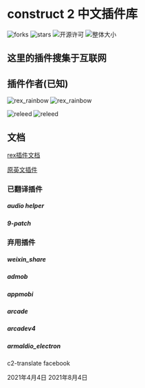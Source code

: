 # construct 2 中文插件库
![forks](https://img.shields.io/github/forks/Releed/Construct-2?style=for-the-badge)
![stars](https://img.shields.io/github/stars/Releed/Construct-2?style=for-the-badge)
![开源许可](https://img.shields.io/github/license/Releed/Construct-2?style=for-the-badge)
![整体大小](https://img.shields.io/github/languages/code-size/Releed/Construct-2?color=%23feba07&style=for-the-badge)
## 这里的插件搜集于互联网

## 插件作者(已知)

![rex_rainbow](https://github.com/rexrainbow)
![rex_rainbow](https://img.shields.io/github/followers/rexrainbow?style=social)

![releed](https://github.com/releed)
![releed](https://img.shields.io/github/followers/releed?style=social)

## 文档

[rex插件文档](http://c2rexplugins.weebly.com/)  

[原英文插件](https://github.com/rexrainbow/C2Plugins/archive/master.zip)



### 已翻译插件
##### audio helper
##### 9-patch

### 弃用插件

##### weixin_share
##### admob
##### appmobi
##### arcade
##### arcadev4
##### armaldio_electron
c2-translate
facebook



2021年4月4日
2021年8月4日